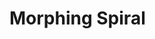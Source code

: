 # Morphing Spiral

<div id="example"></div>
<script type="application/javascript">
  new Vue({
    el: '#example',
    template: '<live-code class="full" :template="code" mode="html>iframe" :debounce="1000" />',
    data: {
      code: `
<script src="${location.origin+location.pathname}/global.js"><\/script>
<script src="${location.origin+location.pathname}/node_modules/vue/dist/vue.js"><\/script>

<body>

  <template>
    <i-scene>
      <i-node
        ref="rotator"
        TODO-calculate-minimum-size-based-on-viewport-size
        size="1630 1630"
        align="0.5 0.5"
        mount-point="0.5 0.5"
        rotation="0 0 0"
      >
        <i-scene v-once>
          <i-node
            v-for="(n, i) of Array(400)"
            :key="i"
            size="0 0 0"
            align="0.5 0.5"
            :rotation="[0, 0, i * 10]"
          >
            <i-node
              :size="[50 - i % 50, 50 - i % 50, 0]"
              mount-point="0.5 0.5"
              :position="[0, i * 2, 0]"
              :style="{
                background: 'hsl(' + ((i * 2) % 360) + ', 90%, 78%)',
                borderRadius: (i % 50) + 'px',
              }"
            >
            </i-node>
          </i-node>
        </i-scene>
      </i-node>
    </i-scene>
  </template>

  <style>
    i-scene {
      background: #333;
    }
    html, body {
      width: 100%; height: 100%;
      padding: 0; margin: 0;
    }
  </style>

  <script>
    LUME.useDefaultNames()
    var template = document.querySelector('template')

    new Vue({
      el: template,
      template: template.innerHTML,
      mounted() {
        const rotator = this.$refs.rotator
        rotator.rotation = (x, y, z) => [x, y, z + 9.8]
      },
    })
  <\/script>

</body>

`
    }
  })
</script>

<!-- TODO show demo information without breaking the full height demo view:
- A ["picked" pen](https://codepen.io/trusktr/pen/JMMXPB) on CodePen!
- The 2D scene is defined using HTML
- JavaScript used for minimal animation
- Rendering: CSS3D -->
